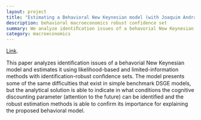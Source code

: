 ```yaml
---
layout: project
title: "Estimating a Behavioral New Keynesian model (with Joaquim Andrade and Pedro Cordeiro)"
description: behavioral macroeconomics robust confidence set
summary: We analyze identiﬁcation issues of a behavorial New Keynesian model and estimate it using likelihood-based and limited-information methods with identiﬁcation-robust conﬁdence sets.
category: macroeconomics
---
```


[Link](https://arxiv.org/abs/1912.07601). 

This paper analyzes identiﬁcation issues of a behavorial New Keynesian model and estimates it using likelihood-based and limited-information methods with identiﬁcation-robust conﬁdence sets. The model presents some of the same diﬃculties that exist in simple benchmark DSGE models, but the analytical solution is able to indicate in what conditions the cognitive discounting parameter (attention to the future) can be identiﬁed and the robust estimation methods is able to conﬁrm its importance for explaining the proposed behavioral model.
